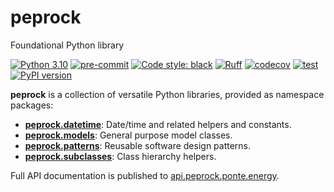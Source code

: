 # peprock
Foundational Python library

[![Python 3.10](https://img.shields.io/badge/python-3.10-blue.svg)](https://docs.python.org/3.10/)
[![pre-commit](https://img.shields.io/badge/pre--commit-enabled-brightgreen?logo=pre-commit&logoColor=white)](https://github.com/pre-commit/pre-commit)
[![Code style: black](https://img.shields.io/badge/code%20style-black-000000.svg)](https://github.com/psf/black)
[![Ruff](https://img.shields.io/endpoint?url=https://raw.githubusercontent.com/charliermarsh/ruff/main/assets/badge/v1.json)](https://github.com/charliermarsh/ruff)
[![codecov](https://codecov.io/gh/Ponte-Energy-Partners/peprock/branch/main/graph/badge.svg?token=LWI96U2WSI)](https://codecov.io/gh/Ponte-Energy-Partners/peprock)
[![test](https://github.com/Ponte-Energy-Partners/peprock/actions/workflows/test.yml/badge.svg)](https://github.com/Ponte-Energy-Partners/peprock/actions/workflows/test.yml)
[![PyPI version](https://badge.fury.io/py/peprock.svg)](https://badge.fury.io/py/peprock)

**peprock** is a collection of versatile Python libraries, provided as namespace packages:

-   **[peprock.datetime][]**: Date/time and related helpers and constants.
-   **[peprock.models][]**: General purpose model classes.
-   **[peprock.patterns][]**: Reusable software design patterns.
-   **[peprock.subclasses][]**: Class hierarchy helpers.

  [peprock.datetime]: https://api.peprock.ponte.energy/datetime/index.html
  [peprock.models]: https://api.peprock.ponte.energy/models/index.html
  [peprock.patterns]: https://api.peprock.ponte.energy/patterns/index.html
  [peprock.subclasses]: https://api.peprock.ponte.energy/subclasses/index.html

Full API documentation is published to [api.peprock.ponte.energy][].

  [api.peprock.ponte.energy]: https://api.peprock.ponte.energy
